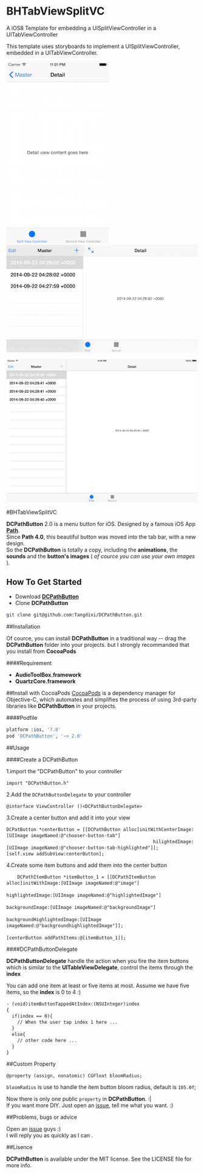 BHTabViewSplitVC
================

A iOS8 Template for embedding a UISplitViewController in a UITabViewController

This template uses storyboards to implement a UISplitViewController, embedded in a UITabViewController.  


![alt tag](https://github.com/craigvz/BHTabViewSplitVC/blob/master/Screenshots/iPhonePort.png) 
![alt tag](https://github.com/craigvz/BHTabViewSplitVC/blob/master/Screenshots/iPhoneLand.png)


![alt tag](https://github.com/craigvz/BHTabViewSplitVC/blob/master/Screenshots/iPadLand.png)


#BHTabViewSplitVC


**DCPathButton** 2.0 is a menu button for iOS. Designed by a famous iOS App [**Path**](path.com).  
Since **Path 4.0**, this beautiful button was moved into the tab bar, with a new design.  
So the **DCPathButton** is totally a copy, including the **animations**, the **sounds** and the **button's images** ( *of cource you can use your own images* ).  

## How To Get Started  

- Download [**DCPathButton**](https://codeload.github.com/Tangdixi/DCPathButton/zip/master)
- Clone **DCPathButton**

```bash
git clone git@github.com:Tangdixi/DCPathButton.git
```

##Installation

Of cource, you can install **DCPathButton** in a traditional way -- drag the **DCPathButton** folder into your projects. but I strongly recommanded that you install from **CocoaPods**

####Requirement

- **AudioToolBox.framework**
- **QuartzCore.framework**

##Install with CocoaPods
[CocoaPods](http://cocoapods.org) is a dependency manager for Objective-C, which automates and simplifies the process of using 3rd-party libraries like **DCPathButton** in your projects.

####Podfile
```bash
platform :ios, '7.0'
pod 'DCPathButton', '~> 2.0'
``` 

##Usage

####Create a DCPathButton  

1.import the "DCPathButton" to your controller
```objc
import "DCPathButton.h"
```  
2.Add the `DCPathButtonDelegate` to your controller  
```objc
@interface ViewController ()<DCPathButtonDelegate>
```
3.Create a center button and add it into your view
```objc
DCPatButton *centerButton = [[DCPathButton alloc]initWithCenterImage:[UIImage imageNamed:@"chooser-button-tab"]
                                                      hilightedImage:[UIImage imageNamed:@"chooser-button-tab-highlighted"]];
[self.view addSubView:centerButton];
```
4.Create some item buttons and add them into the center button
```objc
    DCPathItemButton *itemButton_1 = [[DCPathItemButton alloc]initWithImage:[UIImage imageNamed:@"image"]
                                                           highlightedImage:[UIImage imageNamed:@"highlightedImage"]
                                                            backgroundImage:[UIImage imageNamed:@"backgroundImage"]
                                                 backgroundHighlightedImage:[UIImage imageNamed:@"backgroundhighlightedImage"]];

[centerButton addPathItems:@[itemButton_1]];                                                 
```
####DCPathButtonDelegate

**DCPathButtonDelegate** handle the action when you fire the item buttons which is similar to the **UITableViewDelegate**, control the items through the **index**  

You can add one item at least or five items at most. Assume we have five items, so the **index** is 0 to 4 :)

```objc
- (void)itemButtonTappedAtIndex:(NSUInteger)index
{
  if(index == 0){
    // When the user tap index 1 here ...
  }
  else{
    // other code here ...
  }
}
```

##Custom Property

```objc
@property (assign, nonatomic) CGFloat bloomRadius;
```

`bloomRadius` is use to handle the item button bloom radius, default is `105.0f`;

Now there is only one public `property` in **DCPathButton**.  :|  
If you want more DIY. Just open an [issue](https://github.com/Tangdixi/DCPathButton/issues), tell me what you want.  :) 

##Problems, bugs or advice

Open an [issue](https://github.com/Tangdixi/DCPathButton/issues) guys :)  
I will reply you as quickly as I can .

##Lisence

**DCPathButton** is available under the MIT license. See the LICENSE file for more info.

